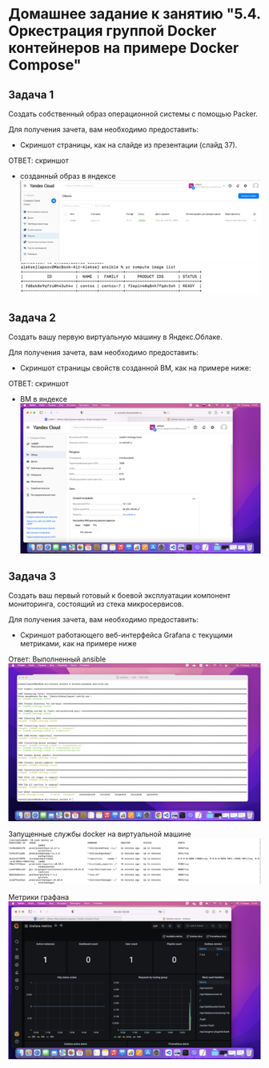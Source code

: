 # Домашнее задание к занятию "5.4. Оркестрация группой Docker контейнеров на примере Docker Compose"

## Задача 1

Создать собственный образ операционной системы с помощью Packer.

Для получения зачета, вам необходимо предоставить:
- Скриншот страницы, как на слайде из презентации (слайд 37).

ОТВЕТ: скриншот 
- созданный образ в яндексе
![Скриншот](img/5-4/созданный%20образ.png)
![Скриншот](img/5-4/созданный%20образ%20в%20консоли.png)

## Задача 2

Создать вашу первую виртуальную машину в Яндекс.Облаке.

Для получения зачета, вам необходимо предоставить:
- Скриншот страницы свойств созданной ВМ, как на примере ниже:

ОТВЕТ: скриншот 
- ВМ в яндексе
![Скриншот](img/5-4/виртуальная%20машина.png)

## Задача 3

Создать ваш первый готовый к боевой эксплуатации компонент мониторинга, состоящий из стека микросервисов.

Для получения зачета, вам необходимо предоставить:
- Скриншот работающего веб-интерфейса Grafana с текущими метриками, как на примере ниже

Ответ:
Выполненный ansible
![Скриншот](img/5-4/выполненный%20ansible.png)

Запущенные службы docker на виртуальной машине
![Скриншот](img/5-4/запущенные%20службы%20на%20виртуальной%20машине.png)

Метрики графана
![Скриншот](img/5-4/метрики%20графана.png)